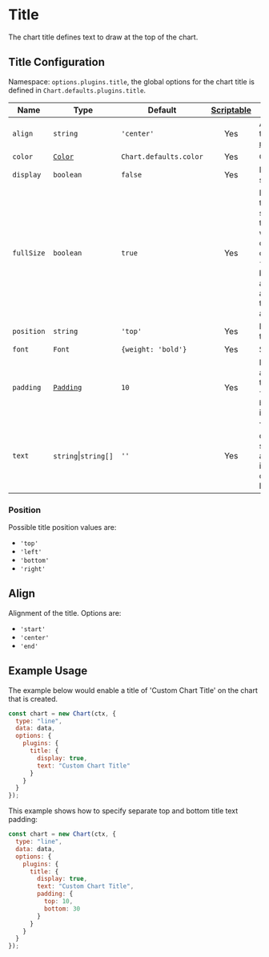 # Title

The chart title defines text to draw at the top of the chart.

## Title Configuration

Namespace: `options.plugins.title`, the global options for the chart title is defined in `Chart.defaults.plugins.title`.

| Name       | Type                               | Default                | [Scriptable](../general/options.md#scriptable-options) | Description                                                                                                                               |
| ---------- | ---------------------------------- | ---------------------- | :----------------------------------------------------: | ----------------------------------------------------------------------------------------------------------------------------------------- |
| `align`    | `string`                           | `'center'`             |                          Yes                           | Alignment of the title. [more...](#align)                                                                                                 |
| `color`    | [`Color`](../general/colors.md)    | `Chart.defaults.color` |                          Yes                           | Color of text.                                                                                                                            |
| `display`  | `boolean`                          | `false`                |                          Yes                           | Is the title shown?                                                                                                                       |
| `fullSize` | `boolean`                          | `true`                 |                          Yes                           | Marks that this box should take the full width/height of the canvas. If `false`, the box is sized and placed above/beside the chart area. |
| `position` | `string`                           | `'top'`                |                          Yes                           | Position of title. [more...](#position)                                                                                                   |
| `font`     | `Font`                             | `{weight: 'bold'}`     |                          Yes                           | See [Fonts](../general/fonts.md)                                                                                                          |
| `padding`  | [`Padding`](../general/padding.md) | `10`                   |                          Yes                           | Padding to apply around the title. Only `top` and `bottom` are implemented.                                                               |
| `text`     | `string`\|`string[]`               | `''`                   |                          Yes                           | Title text to display. If specified as an array, text is rendered on multiple lines.                                                      |

### Position

Possible title position values are:

- `'top'`
- `'left'`
- `'bottom'`
- `'right'`

## Align

Alignment of the title. Options are:

- `'start'`
- `'center'`
- `'end'`

## Example Usage

The example below would enable a title of 'Custom Chart Title' on the chart that is created.

```javascript
const chart = new Chart(ctx, {
  type: "line",
  data: data,
  options: {
    plugins: {
      title: {
        display: true,
        text: "Custom Chart Title"
      }
    }
  }
});
```

This example shows how to specify separate top and bottom title text padding:

```javascript
const chart = new Chart(ctx, {
  type: "line",
  data: data,
  options: {
    plugins: {
      title: {
        display: true,
        text: "Custom Chart Title",
        padding: {
          top: 10,
          bottom: 30
        }
      }
    }
  }
});
```
